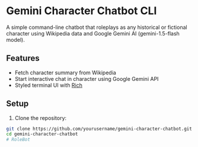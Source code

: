 # Gemini Character Chatbot CLI

A simple command-line chatbot that roleplays as any historical or fictional character using Wikipedia data and Google Gemini AI (gemini-1.5-flash model).

## Features

- Fetch character summary from Wikipedia  
- Start interactive chat in character using Google Gemini API  
- Styled terminal UI with [Rich](https://github.com/Textualize/rich)  

## Setup

1. Clone the repository:

```bash
git clone https://github.com/yourusername/gemini-character-chatbot.git
cd gemini-character-chatbot
# RoleBot
